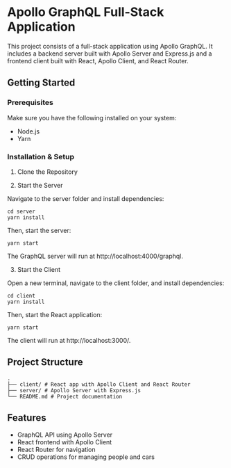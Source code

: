 # Apollo GraphQL Full-Stack Application

This project consists of a full-stack application using Apollo GraphQL. It includes a backend server built with Apollo Server and Express.js and a frontend client built with React, Apollo Client, and React Router.

## Getting Started

### Prerequisites

Make sure you have the following installed on your system:

- Node.js
- Yarn

### Installation & Setup

1. Clone the Repository

2. Start the Server

Navigate to the server folder and install dependencies:

```
cd server
yarn install
```

Then, start the server:

```
yarn start
```

The GraphQL server will run at http://localhost:4000/graphql.

3. Start the Client

Open a new terminal, navigate to the client folder, and install dependencies:

```
cd client
yarn install
```

Then, start the React application:

```
yarn start
```

The client will run at http://localhost:3000/.

## Project Structure

```
.
├── client/ # React app with Apollo Client and React Router
├── server/ # Apollo Server with Express.js
└── README.md # Project documentation
```

## Features

- GraphQL API using Apollo Server
- React frontend with Apollo Client
- React Router for navigation
- CRUD operations for managing people and cars
